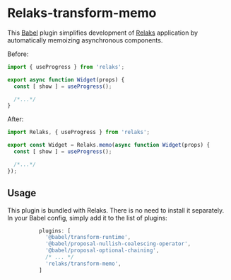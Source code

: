 Relaks-transform-memo
=====================
This [Babel](https://babeljs.io/) plugin simplifies development of [Relaks](https://github.com/trambarhq/relaks) application by automatically memoizing asynchronous components.

Before:

```javascript
import { useProgress } from 'relaks';

export async function Widget(props) {
  const [ show ] = useProgress();

  /*...*/
}
```

After:

```javascript
import Relaks, { useProgress } from 'relaks';

export const Widget = Relaks.memo(async function Widget(props) {
  const [ show ] = useProgress();

  /*...*/
});
```

Usage
-----
This plugin is bundled with Relaks. There is no need to install it separately. In your Babel config, simply add it to the list of plugins:

```javascript
          plugins: [
            '@babel/transform-runtime',
            '@babel/proposal-nullish-coalescing-operator',
            '@babel/proposal-optional-chaining',
            /* ... */
            'relaks/transform-memo',
          ]
```
